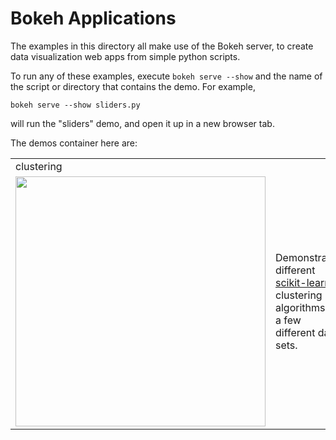 # Bokeh Applications

The examples in this directory all make use of the Bokeh server, to create data visualization web apps from simple
python scripts.

To run any of these examples, execute `bokeh serve --show` and the name of the script or directory that contains the
demo. For example,

    bokeh serve --show sliders.py

will run the "sliders" demo, and open it up in a new browser tab.

The demos container here are:

<table>

  <tr><td colspan="2">clustering</td></tr>
  <tr>
    <td><a href="https://github.com/bokeh/bokeh/tree/master/examples/app/clustering"><img src="https://docs.bokeh.org/static/clustering_t.png" width=400></img></a></td>
    <td>Demonstrates different <a href=http://scikit-learn.org/stable>scikit-learn</a> clustering algorithms on a few different data sets.</td>
  </tr>
